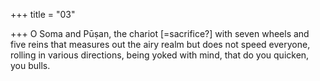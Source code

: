 +++
title = "03"

+++
O Soma and Pūṣan, the chariot [=sacrifice?] with seven wheels and five  reins that measures out the airy realm but does not speed everyone,
rolling in various directions, being yoked with mind, that do you
quicken, you bulls.
